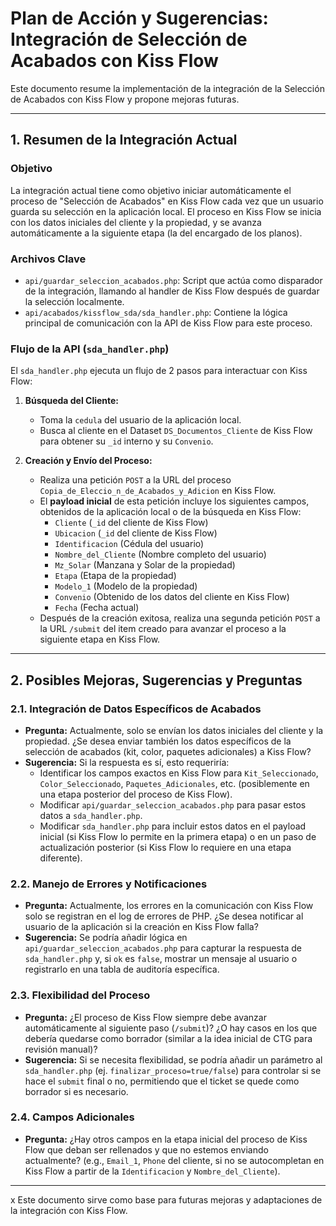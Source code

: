 # Plan de Acción y Sugerencias: Integración de Selección de Acabados con Kiss Flow

Este documento resume la implementación de la integración de la Selección de Acabados con Kiss Flow y propone mejoras futuras.

---

## 1. Resumen de la Integración Actual

### Objetivo

La integración actual tiene como objetivo iniciar automáticamente el proceso de "Selección de Acabados" en Kiss Flow cada vez que un usuario guarda su selección en la aplicación local. El proceso en Kiss Flow se inicia con los datos iniciales del cliente y la propiedad, y se avanza automáticamente a la siguiente etapa (la del encargado de los planos).

### Archivos Clave

*   `api/guardar_seleccion_acabados.php`: Script que actúa como disparador de la integración, llamando al handler de Kiss Flow después de guardar la selección localmente.
*   `api/acabados/kissflow_sda/sda_handler.php`: Contiene la lógica principal de comunicación con la API de Kiss Flow para este proceso.

### Flujo de la API (`sda_handler.php`)

El `sda_handler.php` ejecuta un flujo de 2 pasos para interactuar con Kiss Flow:

1.  **Búsqueda del Cliente:**
    *   Toma la `cedula` del usuario de la aplicación local.
    *   Busca al cliente en el Dataset `DS_Documentos_Cliente` de Kiss Flow para obtener su `_id` interno y su `Convenio`.

2.  **Creación y Envío del Proceso:**
    *   Realiza una petición `POST` a la URL del proceso `Copia_de_Eleccio_n_de_Acabados_y_Adicion` en Kiss Flow.
    *   El **payload inicial** de esta petición incluye los siguientes campos, obtenidos de la aplicación local o de la búsqueda en Kiss Flow:
        *   `Cliente` (`_id` del cliente de Kiss Flow)
        *   `Ubicacion` (`_id` del cliente de Kiss Flow)
        *   `Identificacion` (Cédula del usuario)
        *   `Nombre_del_Cliente` (Nombre completo del usuario)
        *   `Mz_Solar` (Manzana y Solar de la propiedad)
        *   `Etapa` (Etapa de la propiedad)
        *   `Modelo_1` (Modelo de la propiedad)
        *   `Convenio` (Obtenido de los datos del cliente en Kiss Flow)
        *   `Fecha` (Fecha actual)
    *   Después de la creación exitosa, realiza una segunda petición `POST` a la URL `/submit` del item creado para avanzar el proceso a la siguiente etapa en Kiss Flow.

---

## 2. Posibles Mejoras, Sugerencias y Preguntas

### 2.1. Integración de Datos Específicos de Acabados

*   **Pregunta:** Actualmente, solo se envían los datos iniciales del cliente y la propiedad. ¿Se desea enviar también los datos específicos de la selección de acabados (kit, color, paquetes adicionales) a Kiss Flow?
*   **Sugerencia:** Si la respuesta es sí, esto requeriría:
    *   Identificar los campos exactos en Kiss Flow para `Kit_Seleccionado`, `Color_Seleccionado`, `Paquetes_Adicionales`, etc. (posiblemente en una etapa posterior del proceso de Kiss Flow).
    *   Modificar `api/guardar_seleccion_acabados.php` para pasar estos datos a `sda_handler.php`.
    *   Modificar `sda_handler.php` para incluir estos datos en el payload inicial (si Kiss Flow lo permite en la primera etapa) o en un paso de actualización posterior (si Kiss Flow lo requiere en una etapa diferente).

### 2.2. Manejo de Errores y Notificaciones

*   **Pregunta:** Actualmente, los errores en la comunicación con Kiss Flow solo se registran en el log de errores de PHP. ¿Se desea notificar al usuario de la aplicación si la creación en Kiss Flow falla?
*   **Sugerencia:** Se podría añadir lógica en `api/guardar_seleccion_acabados.php` para capturar la respuesta de `sda_handler.php` y, si `ok` es `false`, mostrar un mensaje al usuario o registrarlo en una tabla de auditoría específica.

### 2.3. Flexibilidad del Proceso

*   **Pregunta:** ¿El proceso de Kiss Flow siempre debe avanzar automáticamente al siguiente paso (`/submit`)? ¿O hay casos en los que debería quedarse como borrador (similar a la idea inicial de CTG para revisión manual)?
*   **Sugerencia:** Si se necesita flexibilidad, se podría añadir un parámetro al `sda_handler.php` (ej. `finalizar_proceso=true/false`) para controlar si se hace el `submit` final o no, permitiendo que el ticket se quede como borrador si es necesario.

### 2.4. Campos Adicionales

*   **Pregunta:** ¿Hay otros campos en la etapa inicial del proceso de Kiss Flow que deban ser rellenados y que no estemos enviando actualmente? (e.g., `Email_1`, `Phone` del cliente, si no se autocompletan en Kiss Flow a partir de la `Identificacion` y `Nombre_del_Cliente`).

---




x
Este documento sirve como base para futuras mejoras y adaptaciones de la integración con Kiss Flow.